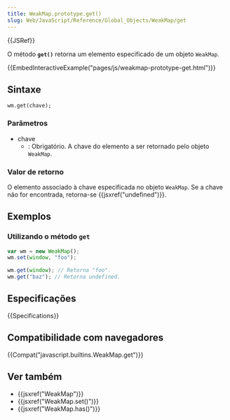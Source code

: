 ```yaml
---
title: WeakMap.prototype.get()
slug: Web/JavaScript/Reference/Global_Objects/WeakMap/get
---
```


{{JSRef}}

O método **`get()`** retorna um elemento especificado de um objeto `WeakMap`.

{{EmbedInteractiveExample("pages/js/weakmap-prototype-get.html")}}

## Sintaxe

```
wm.get(chave);
```

### Parâmetros

- chave
  - : Obrigatório. A chave do elemento a ser retornado pelo objeto `WeakMap`.

### Valor de retorno

O elemento associado à chave especificada no objeto `WeakMap`. Se a chave não for encontrada, retorna-se {{jsxref("undefined")}}.

## Exemplos

### Utilizando o método `get`

```js
var wm = new WeakMap();
wm.set(window, "foo");

wm.get(window); // Retorna "foo".
wm.get("baz"); // Retorna undefined.
```

## Especificações

{{Specifications}}

## Compatibilidade com navegadores

{{Compat("javascript.builtins.WeakMap.get")}}

## Ver também

- {{jsxref("WeakMap")}}
- {{jsxref("WeakMap.set()")}}
- {{jsxref("WeakMap.has()")}}
